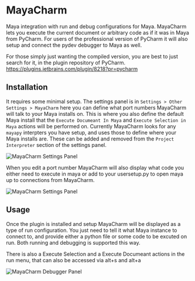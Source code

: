 # MayaCharm
Maya integration with run and debug configurations for Maya. MayaCharm lets you execute the current document or
arbitrary code as if it was in Maya from PyCharm. For users of the professional version of PyCharm it will also setup
and connect the pydev debugger to Maya as well.

For those simply just wanting the compiled version, you are best to just search for it, in the plugin repository of PyCharm.
https://plugins.jetbrains.com/plugin/8218?pr=pycharm

## Installation 
It requires some minimal setup. The settings panel is in `Settings > Other Settings > MayaCharm` here you can define what port numbers
MayaCharm will talk to your Maya installs on. This is where you also define the default Maya install that the `Execute Documeant In Maya` and `Execute Selection in Maya` actions will be performed on. Currently MayaCharm looks for any `mayapy` interpters you have setup, and uses those to define where your Maya installs are. 
These can be added and removed from the `Project Interpreter` section of the settings panel.

![MayaCharm Settings Panel](https://rsggassets.nyc3.digitaloceanspaces.com/assets/images/MayaCharm/MayaCharm3_Settings.png)

When you edit a port number MayaCharm will also display what code you either need to execute in maya 
or add to your usersetup.py to open maya up to connections from MayaCharm.

![MayaCharm Settings Panel](https://rsggassets.nyc3.digitaloceanspaces.com/assets/images/MayaCharm/MayaCharm3_EditPort.png)


## Usage
Once the plugin is installed and setup MayaCharm will be displayed as a type of run configuration. You just need to tell it what Maya instance to connect to, and provide either a python file or some code to be excuted on run. Both running and debugging is supported this way.

There is also a Execute Selection and a Execute Documeant actions in the run menu, that can also be accessed via alt+s and alt+a

![MayaCharm Debugger Panel](https://rsggassets.nyc3.digitaloceanspaces.com/assets/images/MayaCharm/MayaCharm3_RunConfig.png)
